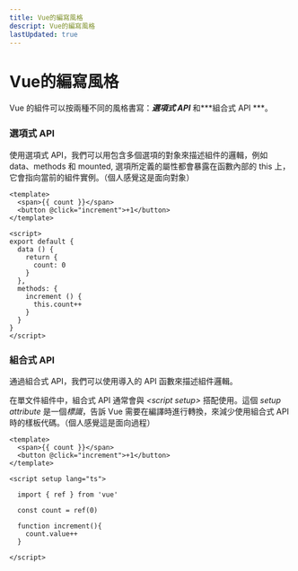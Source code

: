 ```yaml
---
title: Vue的編寫風格
descript: Vue的編寫風格
lastUpdated: true
---
```


# Vue的編寫風格
Vue 的組件可以按兩種不同的風格書寫：***選項式 API*** 和***組合式 API ***。

### 選項式 API

使用選項式 API，我們可以用包含多個選項的對象來描述組件的邏輯，例如 data、methods 和 mounted, 選項所定義的屬性都會暴露在函數內部的 this 上，它會指向當前的組件實例。（個人感覺这是面向對象）



```vue
<template>
  <span>{{ count }}</span>
  <button @click="increment">+1</button>
</template>

<script>
export default {
  data () {
    return {
      count: 0
    }
  },
  methods: {
    increment () {
      this.count++
    }
  }
}
</script>

```



### 組合式 API

通過組合式 API，我們可以使用導入的 API 函數來描述組件邏輯。

在單文件組件中，組合式 API 通常會與 *\<script setup\>* 搭配使用。這個 *setup attribute* 是一個*標識*，告訴 Vue 需要在編譯時進行轉換，來減少使用組合式 API 時的樣板代碼。（個人感覺這是面向過程）

```vue
<template>
  <span>{{ count }}</span>
  <button @click="increment">+1</button>
</template>

<script setup lang="ts">

  import { ref } from 'vue'

  const count = ref(0)

  function increment(){
    count.value++
  }

</script>
```

